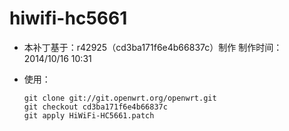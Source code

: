 hiwifi-hc5661
=============

+ 本补丁基于：r42925（cd3ba171f6e4b66837c）制作  制作时间：2014/10/16 10:31
+ 使用：
  
  ```
  git clone git://git.openwrt.org/openwrt.git
  git checkout cd3ba171f6e4b66837c
  git apply HiWiFi-HC5661.patch
  ```
